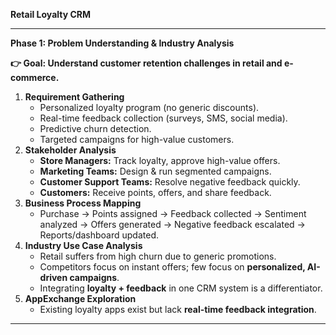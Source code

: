 **Retail Loyalty CRM**

---

**Phase 1: Problem Understanding & Industry Analysis**

**👉 Goal: Understand customer retention challenges in retail and e-commerce.**

1. **Requirement Gathering**  
   * Personalized loyalty program (no generic discounts).  
   * Real-time feedback collection (surveys, SMS, social media).  
   * Predictive churn detection.  
   * Targeted campaigns for high-value customers.  
2. **Stakeholder Analysis**  
   * **Store Managers:** Track loyalty, approve high-value offers.  
   * **Marketing Teams:** Design & run segmented campaigns.  
   * **Customer Support Teams:** Resolve negative feedback quickly.  
   * **Customers:** Receive points, offers, and share feedback.  
3. **Business Process Mapping**  
   * Purchase → Points assigned → Feedback collected → Sentiment analyzed → Offers generated → Negative feedback escalated → Reports/dashboard updated.  
4. **Industry Use Case Analysis**  
   * Retail suffers from high churn due to generic promotions.  
   * Competitors focus on instant offers; few focus on **personalized, AI-driven campaigns**.  
   * Integrating **loyalty \+ feedback** in one CRM system is a differentiator.  
5. **AppExchange Exploration**  
   * Existing loyalty apps exist but lack **real-time feedback integration**.

---

